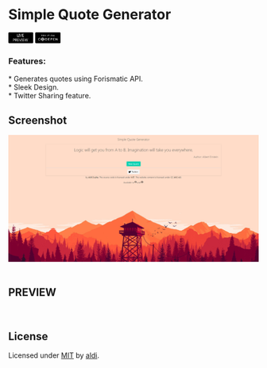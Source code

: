 <h1>Simple Quote Generator</h1>

<a href="http://www.aldiduzha.com/projects/simple-quote-generator" target="_blank"><img style="max-width:10%;" src="https://github.com/aldi/wikipedia_search/blob/master/live_preview.png"/></a>  <a href="https://codepen.io/aldiduzha/pen/oWRXgp" target="_blank"><img style="max-width:10%;" src="https://github.com/aldi/wikipedia_search/blob/master/try_codepen.png"/>
</a>

<h3> Features: </h3>
* Generates quotes using Forismatic API. </br>
* Sleek Design. </br>
* Twitter Sharing feature. </br>

<h2> Screenshot </h2>
<img src="screenshot.png"/>
</br></br>

<h2> PREVIEW </h2>
</br>

<h2> License </h2>

Licensed under [MIT](LICENSE) by [aldi](https://aldiduzha.com).
